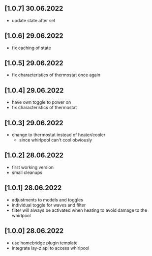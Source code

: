 ## [1.0.7] 30.06.2022
- update state after set

## [1.0.6] 29.06.2022
- fix caching of state

## [1.0.5] 29.06.2022
- fix characteristics of thermostat once again

## [1.0.4] 29.06.2022
- have own toggle to power on
- fix characteristics of thermostat

## [1.0.3] 29.06.2022
- change to thermostat instead of heater/cooler
  - since whirlpool can't cool obviously

## [1.0.2] 28.06.2022
- first working version
- small cleanups

## [1.0.1] 28.06.2022

- adjustments to models and toggles
- individual toggle for waves and filter
- filter will always be activated when heating to avoid damage to the whirlpool

## [1.0.0] 28.06.2022
- use homebridge plugin template
- integrate lay-z api to access whirlpool